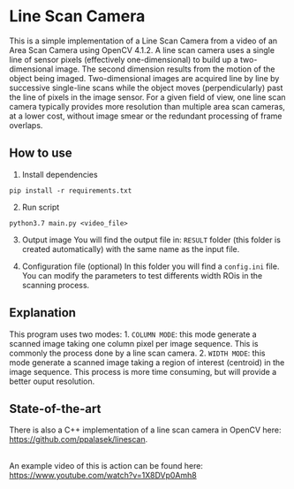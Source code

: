 # Line Scan Camera
This is a simple implementation of a Line Scan Camera from a video of an Area Scan Camera using OpenCV 4.1.2. A line scan camera uses a single line of sensor pixels (effectively one-dimensional) to build up a two-dimensional image. The second dimension results from the motion of the object being imaged. Two-dimensional images are acquired line by line by successive single-line scans while the object moves (perpendicularly) past the line of pixels in the image sensor. For a given field of view, one line scan camera typically provides more resolution than multiple area scan cameras, at a lower cost, without image smear or the redundant processing of frame overlaps.

## How to use
1. Install dependencies
```
pip install -r requirements.txt
```

2. Run script
```
python3.7 main.py <video_file>
```

3. Output image
You will find the output file in: ```RESULT``` folder (this folder is created automatically) with the same name as the input file.

4. Configuration file (optional)
In this folder you will find a ```config.ini``` file. You can modify the parameters to test differents width ROis in the scanning process.

## Explanation
This program uses two modes: 1. ```COLUMN MODE```: this mode generate a scanned image taking one column pixel per image sequence. This is commonly the process done by a line scan camera. 2. ```WIDTH MODE```: this mode generate a scanned image taking a region of interest (centroid) in the image sequence. This process is more time consuming, but will provide a better ouput resolution.

## State-of-the-art
There is also a C++ implementation of a line scan camera in OpenCV here: https://github.com/ppalasek/linescan. <br><br>

An example video of this is action can be found here:
https://www.youtube.com/watch?v=1X8DVp0Amh8



